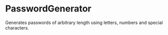 # PasswordGenerator
Generates passwords of arbitrary length using letters, numbers and special characters.
